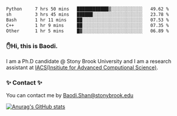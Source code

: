 <!--START_SECTION:waka-->

```txt
Python     7 hrs 50 mins   ████████████▒░░░░░░░░░░░░   49.62 %
sh         3 hrs 45 mins   ██████░░░░░░░░░░░░░░░░░░░   23.78 %
Bash       1 hr 11 mins    ██░░░░░░░░░░░░░░░░░░░░░░░   07.53 %
C++        1 hr 9 mins     ██░░░░░░░░░░░░░░░░░░░░░░░   07.35 %
Other      1 hr 5 mins     █▓░░░░░░░░░░░░░░░░░░░░░░░   06.89 %
```

<!--END_SECTION:waka-->

### ✋Hi, this is Baodi. 

I am a Ph.D candidate @ Stony Brook University and I am a research assistant at [IACS(Insitiute for Advanced Computional Science)](https://iacs.stonybrook.edu/).

### ✨ Contact ✨

You can contact me by [Baodi.Shan@stonybrook.edu](mailto:Baodi.Shan@stonybrook.edu)

[![Anurag's GitHub stats](https://github-readme-stats.vercel.app/api?username=lwshanbd&theme=jolly&show_icons=true&count_private=true&include_all_commits=true)](https://github.com/anuraghazra/github-readme-stats)



<!--
**lwshanbd/lwshanbd** is a ✨ _special_ ✨ repository because its `README.md` (this file) appears on your GitHub profile.

Here are some ideas to get you started:

- 🔭 I’m currently working on ...
- 🌱 I’m currently learning ...
- 👯 I’m looking to collaborate on ...
- 🤔 I’m looking for help with ...
- 💬 Ask me about ...
- 📫 How to reach me: ...
- 😄 Pronouns: ...
- ⚡ Fun fact: ...
-->
